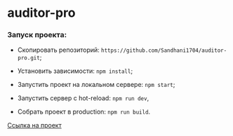 # auditor-pro


### Запуск проекта:

- Cкопировать репозиторий: `https://github.com/Sandhani1704/auditor-pro.git`;

- Установить зависимости: `npm install`;

- Запустить проект на локальном сервере: `npm start`;

- Запустить сервер с hot-reload: `npm run dev`,

- Собрать проект в production: `npm run build`.

[Ссылка на проект](https://sandhani1704.github.io/auditor-pro/)
